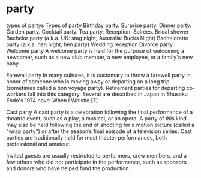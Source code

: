 # party
types of partys
Types of party
Birthday party.
Surprise party.
Dinner party.
Garden party.
Cocktail party.
Tea party.
Reception.
Soirées.
Bridal shower
Bachelor party (a.k.a. UK: stag night; Australia: Bucks Night)
Bachelorette party (a.k.a. hen night, hen party)
Wedding reception
Divorce party
Welcome party
A welcome party is held for the purpose of welcoming a newcomer, such as a new club member, a new employee, or a family's new baby.

Farewell party
In many cultures, it is customary to throw a farewell party in honor of someone who is moving away or departing on a long trip (sometimes called a bon voyage party). Retirement parties for departing co-workers fall into this category. Several are described in Japan in Shusaku Endo's 1974 novel When I Whistle.[7]

Cast party
A cast party is a celebration following the final performance of a theatric event, such as a play, a musical, or an opera. A party of this kind may also be held following the end of shooting for a motion picture (called a "wrap party") or after the season’s final episode of a television series. Cast parties are traditionally held for most theater performances, both professional and amateur.

Invited guests are usually restricted to performers, crew members, and a few others who did not participate in the performance, such as sponsors and donors who have helped fund the production.
